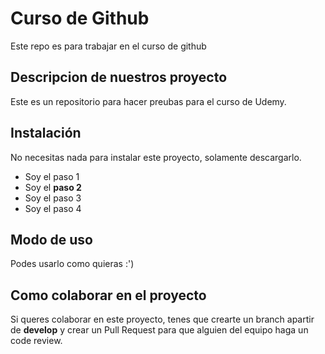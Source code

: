 # Curso de Github
Este repo es para trabajar en el curso de github

## Descripcion de nuestros proyecto
Este es un repositorio para hacer preubas para el curso de Udemy.

## Instalación
No necesitas nada para instalar este proyecto, solamente descargarlo.
- Soy el paso 1
- Soy el **paso 2**
- Soy el paso 3
- Soy el paso 4

## Modo de uso
Podes usarlo como quieras :')

## Como colaborar en el proyecto
Si queres colaborar en este proyecto, tenes que crearte un branch apartir de **develop** y crear un Pull Request para que alguien del equipo haga un code review.
